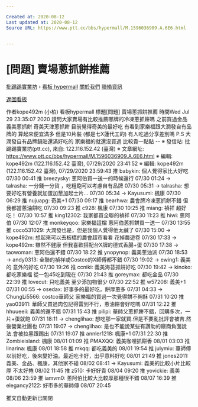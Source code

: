 ```yaml
---

Created at: 2020-08-12
Last updated at: 2020-08-12
Source URL: https://www.ptt.cc/bbs/hypermall/M.1596036909.A.6E6.html


---
```


# [問題] 賣場蔥抓餅推薦


[批踢踢實業坊](https://www.ptt.cc/bbs/) › [看板 hypermall](https://www.ptt.cc/bbs/hypermall/index.html) [關於我們](https://www.ptt.cc/about.html) [聯絡資訊](https://www.ptt.cc/contact.html)

[返回看板](https://www.ptt.cc/bbs/hypermall/index.html)

作者kope492m (小柏)
看板hypermall
標題\[問題\] 賣場蔥抓餅推薦
時間Wed Jul 29 23:35:07 2020
請問大家賣場有比較推薦哪牌的冷凍蔥抓餅嗎 之前買過金品 義美蔥抓餅 奇美天津蔥抓餅 目前覺得奇美的最好吃 有看到家樂福跟大潤發自有品牌的 算起來便宜滿多 但是10片裝 (都是七X蓮代工的) 有人吃過分享差別嗎 P.S 大潤發自有品牌鍋貼還滿好吃的 家樂福的就還沒買過 比較貴一點點 -- ※ 發信站: 批踢踢實業坊(ptt.cc), 來自: 122.116.152.42 (臺灣) ※ 文章網址: <https://www.ptt.cc/bbs/hypermall/M.1596036909.A.6E6.html> ※ 編輯: kope492m (122.116.152.42 臺灣), 07/29/2020 23:41:52 ※ 編輯: kope492m (122.116.152.42 臺灣), 07/29/2020 23:59:43
推 babykin: 個人覺得家比大好吃 07/30 00:41
推 breezysky: 蔥阿伯買一送一的時候還行 07/30 01:24
→ talrasha: 一分錢一分貨 ，吃粗飽可以考慮自有品牌 07/30 05:31
→ talrasha: 想要好吃有營養就加蛋加葱加起士片... 07/30 05:34
→ Kayusumi: 楓康 07/30 06:29
推 nujuapg: 奇美+1 07/30 09:17
推 bearhwa: 農會牌冷凍蔥抓餅不錯 但我都當蔥油餅吃 07/30 09:23
推 c928: 楓康 07/30 10:25
推 miang: 禎祥 超好吃！ 07/30 10:57
推 king12302: 我家都買全聯的禎祥 07/30 11:23
推 hiwi: 蔥阿伯 07/30 12:07
推 monkeyqoo: 家樂福這檔 蔥阿伯蔥抓餅買一送一 07/30 13:55
推 coco531029: 大潤發也是，但是我個人覺得他太鹹了 07/30 15:00
→ kope492m: 想起來可以去板橋的農會超市看看 花掉農遊卷 07/30 17:33
→ kope492m: 雖然不健康 但我喜歡搭配台X牌的德式香腸+蛋 07/30 17:38
→ taowoman: 蔥阿伯還不錯 07/30 18:22
推 ynopynop: 義美蔥油派 07/30 18:53
→ andy0313: 全聯的禎祥或Costco的X師傅都不錯 07/30 19:02
→ ewing1: 義美的 意外的好吃 07/30 19:26
推 ccniki: 義美海苔抓餅好吃 07/30 19:42
→ kinoko: 都吃家樂福 從一包45吃到現在 07/30 21:43
推 goreymax: 都吃金品 07/30 22:39
推 lovecut: 只吃義美 至少添加物很少 07/30 22:52
推 w57208: 義美+1 07/31 00:55
→ osedax: 好事多的最好吃，餅厚蔥多 07/31 04:33
→ ChungLi5566: costco華師父 家樂福的買過一次覺得餅不夠酥 07/31 10:20
推 yao03911: 華師父買過肉包記得雷到不行，蔥油餅會好吃嗎 07/31 12:22
推 hhuueeii: 義美的還不錯 07/31 15:43
推 pilipi: 華師父蔥抓餅不錯，回購多次，一片+蛋就飽 07/31 18:11
→ chenglihao: 想吃那一家就買.但是不要亂批評會被吉.然後營業社團也 07/31 19:07
→ chenglihao: 是也不能說某些有讚助的廠商負面說法.會被拉黑跟踢出 07/31 19:07
推 annler1218: 楓康+1 07/31 22:30
推 Zombieisland: 楓康 08/01 01:09
推 PMAXQQ: 義美咖哩抓餅香 08/01 03:03
推 linarina: 楓康 08/01 18:58
推 mkqq: 都吃義美的 08/01 19:54
推 julymiu: 華師傅以前好吃，後來變好油。最近吃卡好，出乎意料好吃 08/01 21:49
推 jones2011: 義美、金品、楓康，其他家不碰 08/02 08:41
→ Kayusumi: 義美的比較小片比較厚 不太好捲 08/02 11:45
推 z510: 卡好好貴 08/04 09:20
推 yovickie: 義美 08/06 23:59
推 iamvm0: 蔥阿伯比較大比較厚那種很不錯 08/07 16:39
推 elegancy2122: 好市多的華師傅 08/07 20:45

推文自動更新已關閉

